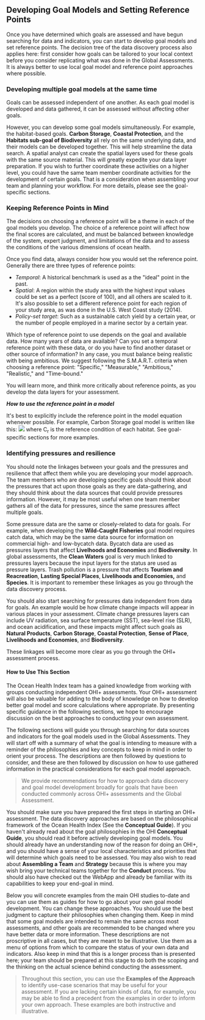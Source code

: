 ## Developing Goal Models and Setting Reference Points

Once you have determined which goals are assessed and have begun searching for data and indicators, you can start to develop goal models and set reference points. The decision tree of the data discovery process also applies here: first consider how goals can be tailored to your local context before you consider replicating what was done in the Global Assessments. It is always better to use local goal model and reference point approaches where possible.

### Developing multiple goal models at the same time

Goals can be assessed independent of one another. As each goal model is developed and data gathered, it can be assessed without affecting other goals.

 However, you can develop some goal models simultaneously. For example, the habitat-based goals. **Carbon Storage**, **Coastal Protection**, and the **Habitats sub-goal of Biodiversity** all rely on the same underlying data, and their models can be developed together. This will help streamline the data search. A spatial analyst can create the spatial layers used for these goals with the same source material. This will greatly expedite your data layer preparation. If you wish to further coordinate these activities on a higher level, you could have the same team member coordinate activities for the development of certain goals. That is a consideration when assembling your team and planning your workflow. For more details, please see the goal-specific sections.

<!---OMAR: TIP: If you look at `functions.R`, you will see that the reason this one data layer, `Hab_extent`, is used in multiple places in the software, meaning that once you have that data you can use it in several goal models. In the Global Assessment, `Hab_extent` is called upon in **Natural Products**, **Wild-Caught Fisheries**, **Carbon Storage**, and **Coastal Protection**.
![Note that Habitat Extent appears in several goal model functions. ](https://docs.google.com/drawings/d/1HtrwjFi1Lod6B687nNTUPqK-MTAr9uwShooHUIu3Le4/pub?w=790&h=258)--->

### Keeping Reference Points in Mind

The decisions on choosing a reference point will be a theme in each of the goal models you develop. The choice of a reference point will affect how the final scores are calculated, and must be balanced between knowledge of the system, expert judgment, and limitations of the data and to assess the conditions of the various dimensions of ocean health.

Once you find data, always consider how you would set the reference point. Generally there are three types of reference points:
+ _Temporal_: A historical benchmark is used as a the "ideal" point in the past.
+ _Spatial_: A region within the study area with the highest input values could be set as a perfect (score of 100), and all others are scaled to it. It's also possible to set a different reference point for each region of your study area, as was done in the U.S. West Coast study (2014).
+ _Policy-set target_: Such as a sustainable catch yield by a certain year, or the number of people employed in a marine sector by a certain year.

Which type of reference point to use depends on the goal and available data. How many years of data are available? Can you set a temporal reference point with these data, or do you have to find another dataset or other source of information? In any case, you must balance being realistic with being ambitious. We suggest following the S.M.A.R.T. criteria when choosing a reference point: "Specific," "Measurable," "Ambitious," "Realistic," and "Time-bound."

You will learn more, and think more critically about reference points, as you develop the data layers for your assessment.

**_How to use the reference point in a model_**

 It's best to explicitly include the reference point in the model equation whenever possible. For example, Carbon Storage goal model is written like this:
![](http://i.imgur.com/JN58oqB.png)
where C<sub>r</sub> is the reference condition of each habitat. See goal-specific sections for more examples.

### Identifying pressures and resilience

You should note the linkages between your goals and the pressures and resilience that affect them while you are developing your model approach. The team members who are developing specific goals should think about the pressures that act upon those goals as they are data-gathering, and they should think about the data sources that could provide pressures information. However, it may be most useful when one team member gathers all of the data for pressures, since the same pressures affect multiple goals.

<!-- Ning: maybe we can move this detailed information to the pressure/resilience section.  -->
Some pressure data are the same or closely-related to data for goals. For example, when developing the **Wild-Caught Fisheries** goal model requires catch data, which may be the same data source for information on commercial high- and low-bycatch data. Bycatch data are used as pressures layers that affect **Livelhoods and Economies** and **Biodiversity**. In global assessments, the **Clean Waters** goal is very much linked to pressures layers because the input layers for the status are used as pressure layers. Trash pollution is a pressure that affects **Tourism and Reacreation**, **Lasting Special Places**, **Livelihoods and Economies,** and **Species**. It is important to remember these linkages as you go through the data discovery process.

You should also start searching for pressures data independent from data for goals. An example would be how climate change impacts will appear in various places in your assessment. Climate change pressures layers can include UV radiation, sea surface temperature (SST), sea-level rise (SLR), and ocean acidification, and these impacts might affect such goals as **Natural Products**, **Carbon Storage**, **Coastal Protection**, **Sense of Place**, **Livelihoods and Economies**, and **Biodiversity**.

These linkages will become more clear as you go through the OHI+ assessment process.

<!-- Ning: What about Resilience? It's trickier to gather resilience data, but it's good to start thinking about resilience from the beginning.

I saw there is a tempnotes_b_reslilience which has information on resilience. I can edit it and move some information over if you think it's good.

Also there are theoretical questions about resilience, but it is a discussion for another day. Does resilience mean measures to keep things the way it is (eg. grants for AO fishermen to keep fishing), or ways to help people adapt and change (eg. grants for AO fishermen to start aquaculture)?  -->




<!---
#### Goals with Components

JSL text cut from the developing multiple goals section is pasted below. Here we could develop the ideas about when to have a sub-goal like FIS and MAR and when to have components like habitat types in HAB, etc. I can think about how to word this.

Several goals will combine the type of data you find across categories: these include in particular the **Natural Products**, **Livelihoods and Economies**, and habitat-based goals. The existence of the data itself will drive a lot of these decisions, but here are some guidelines to help determine if data are appropriate philosophically for your goal models:

* Do the data represent something truly ocean-based, and natural (i.e. not man-made)?
* How would the reference point be calculated?
* Do data cover the appropriate spatial scales?
* Do data cover the appropriate temporal scales?
--->

#### How to Use This Section

The Ocean Health Index team has a gained knowledge from working with groups conducting independent OHI+ assessments. Your OHI+ assessment will also be valuable for adding to the body of knowledge on how to develop better goal model and score calculations where appropriate. By presenting specific guidance in the following sections, we hope to encourage discussion on the best approaches to conducting your own assessment.

The following sections will guide you through searching for data sources and indicators for the goal models used in the Global Assessments. They will start off with a summary of what the goal is intending to measure with a reminder of the philosophies and  key concepts to keep in mind in order to orient your process.  The descriptions are then followed by questions to consider, and these are then followed by discussion on how to use gathered information in the practical considerations for each goal model approach.

>We provide recommendations for how to approach data discovery and goal model development broadly for goals that have been conducted commonly across OHI+ assessments and the Global Assessment.

You should make sure you have prepared the first steps in starting an OHI+ assessment. The data discovery approaches are based on the philosophical framework of the Ocean Health Index (See the **Conceptual Guide**). If you haven't already read about the goal philosophies in the OHI **Conceptual Guide**, you should read it before actively developing goal models. You should already have an understanding now of the reason for doing an OHI+, and you should have a sense of your local characteristics and priorities that will determine which goals need to be assessed. You may also wish to read about **Assembling a Team** and **Strategy** because this is where you may wish bring your technical teams together for the **Conduct** process. You should also have checked out the WebApp and already be familiar with its capabilities to keep your end-goal in mind.

Below you will concrete examples from the main OHI studies to-date and you can use them as guides for how to go about your own goal model development. You can change these approaches. You should use the best judgment to capture their philosophies when changing them. Keep in mind that some goal models are intended to remain the same across most assessments, and other goals are recommended to be changed where you have better data or more  information. These descriptions are not proscriptive in all cases, but they are meant to be illustrative. Use them as a menu of options from which to compare the status of your own data and indicators. Also keep in mind that this is a longer process than is presented here; your team should be prepared at this stage to do both the scoping and the thinking on the actual science behind conducting the assessment.

>Throughout this section, you can use the **Examples of the Approach** to identify use-case scenarios that may be useful for your assessment. If you are lacking certain kinds of data, for example, you may be able to find a precedent from the examples in order to inform your own approach. These examples are both instructive and illustrative.
